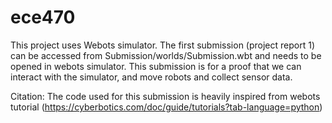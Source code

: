 # ece470
This project uses Webots simulator. The first submission (project report 1) can be accessed from Submission/worlds/Submission.wbt and needs to be opened in webots simulator. This submission is for a proof that we can interact with the simulator, and move robots and collect sensor data.

Citation:
The code used for this submission is heavily inspired from webots tutorial (https://cyberbotics.com/doc/guide/tutorials?tab-language=python)
